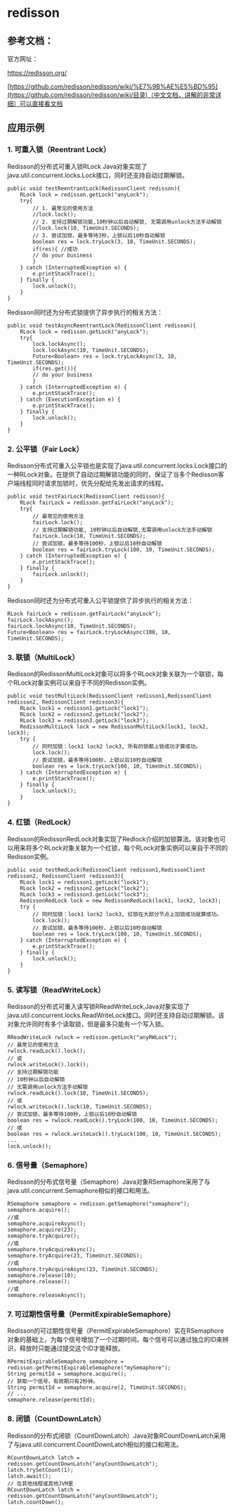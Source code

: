 # redisson

## 参考文档：

官方网址：

[https://redisson.org/   ](https://redisson.org/)

[https://github.com/redisson/redisson/wiki/%E7%9B%AE%E5%BD%95](https://github.com/redisson/redisson/wiki/目录)（中文文档，讲解的非常详细）可以直接看文档

## 应用示例

### 1. 可重入锁（Reentrant Lock）

Redisson的分布式可重入锁RLock Java对象实现了java.util.concurrent.locks.Lock接口，同时还支持自动过期解锁。

```
public void testReentrantLock(RedissonClient redisson){
    RLock lock = redisson.getLock("anyLock");
    try{
        // 1. 最常见的使用方法
        //lock.lock();
        // 2. 支持过期解锁功能,10秒钟以后自动解锁, 无需调用unlock方法手动解锁
        //lock.lock(10, TimeUnit.SECONDS);
        // 3. 尝试加锁，最多等待3秒，上锁以后10秒自动解锁
        boolean res = lock.tryLock(3, 10, TimeUnit.SECONDS);
        if(res){ //成功
        // do your business
        }
    } catch (InterruptedException e) {
        e.printStackTrace();
    } finally {
        lock.unlock();
    }
}
```

Redisson同时还为分布式锁提供了异步执行的相关方法：

```
public void testAsyncReentrantLock(RedissonClient redisson){
    RLock lock = redisson.getLock("anyLock");
    try{
        lock.lockAsync();
        lock.lockAsync(10, TimeUnit.SECONDS);
        Future<Boolean> res = lock.tryLockAsync(3, 10, TimeUnit.SECONDS);
        if(res.get()){
        // do your business
        }
    } catch (InterruptedException e) {
        e.printStackTrace();
    } catch (ExecutionException e) {
        e.printStackTrace();
    } finally {
        lock.unlock();
    }
}
```

### 2. 公平锁（Fair Lock）

Redisson分布式可重入公平锁也是实现了java.util.concurrent.locks.Lock接口的一种RLock对象。在提供了自动过期解锁功能的同时，保证了当多个Redisson客户端线程同时请求加锁时，优先分配给先发出请求的线程。

```
public void testFairLock(RedissonClient redisson){
    RLock fairLock = redisson.getFairLock("anyLock");
    try{
        // 最常见的使用方法
        fairLock.lock();
        // 支持过期解锁功能, 10秒钟以后自动解锁,无需调用unlock方法手动解锁
        fairLock.lock(10, TimeUnit.SECONDS);
        // 尝试加锁，最多等待100秒，上锁以后10秒自动解锁
        boolean res = fairLock.tryLock(100, 10, TimeUnit.SECONDS);
    } catch (InterruptedException e) {
        e.printStackTrace();
    } finally {
        fairLock.unlock();
    }
}
```

Redisson同时还为分布式可重入公平锁提供了异步执行的相关方法：

```
RLock fairLock = redisson.getFairLock("anyLock");
fairLock.lockAsync();
fairLock.lockAsync(10, TimeUnit.SECONDS);
Future<Boolean> res = fairLock.tryLockAsync(100, 10, TimeUnit.SECONDS);
```

### 3. 联锁（MultiLock）

Redisson的RedissonMultiLock对象可以将多个RLock对象关联为一个联锁，每个RLock对象实例可以来自于不同的Redisson实例。

```
public void testMultiLock(RedissonClient redisson1,RedissonClient redisson2, RedissonClient redisson3){
    RLock lock1 = redisson1.getLock("lock1");
    RLock lock2 = redisson2.getLock("lock2");
    RLock lock3 = redisson3.getLock("lock3");
    RedissonMultiLock lock = new RedissonMultiLock(lock1, lock2, lock3);
    try {
        // 同时加锁：lock1 lock2 lock3, 所有的锁都上锁成功才算成功。
        lock.lock();
        // 尝试加锁，最多等待100秒，上锁以后10秒自动解锁
        boolean res = lock.tryLock(100, 10, TimeUnit.SECONDS);
    } catch (InterruptedException e) {
        e.printStackTrace();
    } finally {
        lock.unlock();
    }
}
```

### 4. 红锁（RedLock）

Redisson的RedissonRedLock对象实现了Redlock介绍的加锁算法。该对象也可以用来将多个RLock对象关联为一个红锁，每个RLock对象实例可以来自于不同的Redisson实例。

```
public void testRedLock(RedissonClient redisson1,RedissonClient redisson2, RedissonClient redisson3){
    RLock lock1 = redisson1.getLock("lock1");
    RLock lock2 = redisson2.getLock("lock2");
    RLock lock3 = redisson3.getLock("lock3");
    RedissonRedLock lock = new RedissonRedLock(lock1, lock2, lock3);
    try {
        // 同时加锁：lock1 lock2 lock3, 红锁在大部分节点上加锁成功就算成功。
        lock.lock();
        // 尝试加锁，最多等待100秒，上锁以后10秒自动解锁
        boolean res = lock.tryLock(100, 10, TimeUnit.SECONDS);
    } catch (InterruptedException e) {
        e.printStackTrace();
    } finally {
        lock.unlock();
    }
}
```

### 5. 读写锁（ReadWriteLock）

Redisson的分布式可重入读写锁RReadWriteLock,Java对象实现了java.util.concurrent.locks.ReadWriteLock接口。同时还支持自动过期解锁。该对象允许同时有多个读取锁，但是最多只能有一个写入锁。

```
RReadWriteLock rwlock = redisson.getLock("anyRWLock");
// 最常见的使用方法
rwlock.readLock().lock();
// 或
rwlock.writeLock().lock();
// 支持过期解锁功能
// 10秒钟以后自动解锁
// 无需调用unlock方法手动解锁
rwlock.readLock().lock(10, TimeUnit.SECONDS);
// 或
rwlock.writeLock().lock(10, TimeUnit.SECONDS);
// 尝试加锁，最多等待100秒，上锁以后10秒自动解锁
boolean res = rwlock.readLock().tryLock(100, 10, TimeUnit.SECONDS);
// 或
boolean res = rwlock.writeLock().tryLock(100, 10, TimeUnit.SECONDS);
...
lock.unlock();
```

### 6. 信号量（Semaphore）

Redisson的分布式信号量（Semaphore）Java对象RSemaphore采用了与java.util.concurrent.Semaphore相似的接口和用法。

```
RSemaphore semaphore = redisson.getSemaphore("semaphore");
semaphore.acquire();
//或
semaphore.acquireAsync();
semaphore.acquire(23);
semaphore.tryAcquire();
//或
semaphore.tryAcquireAsync();
semaphore.tryAcquire(23, TimeUnit.SECONDS);
//或
semaphore.tryAcquireAsync(23, TimeUnit.SECONDS);
semaphore.release(10);
semaphore.release();
//或
semaphore.releaseAsync();
```

### 7. 可过期性信号量（PermitExpirableSemaphore）

Redisson的可过期性信号量（PermitExpirableSemaphore）实在RSemaphore对象的基础上，为每个信号增加了一个过期时间。每个信号可以通过独立的ID来辨识，释放时只能通过提交这个ID才能释放。

```
RPermitExpirableSemaphore semaphore = redisson.getPermitExpirableSemaphore("mySemaphore");
String permitId = semaphore.acquire();
// 获取一个信号，有效期只有2秒钟。
String permitId = semaphore.acquire(2, TimeUnit.SECONDS);
// ...
semaphore.release(permitId);
```

### 8. 闭锁（CountDownLatch）

Redisson的分布式闭锁（CountDownLatch）Java对象RCountDownLatch采用了与java.util.concurrent.CountDownLatch相似的接口和用法。

```
RCountDownLatch latch = redisson.getCountDownLatch("anyCountDownLatch");
latch.trySetCount(1);
latch.await();
// 在其他线程或其他JVM里
RCountDownLatch latch = redisson.getCountDownLatch("anyCountDownLatch");
latch.countDown();
```



